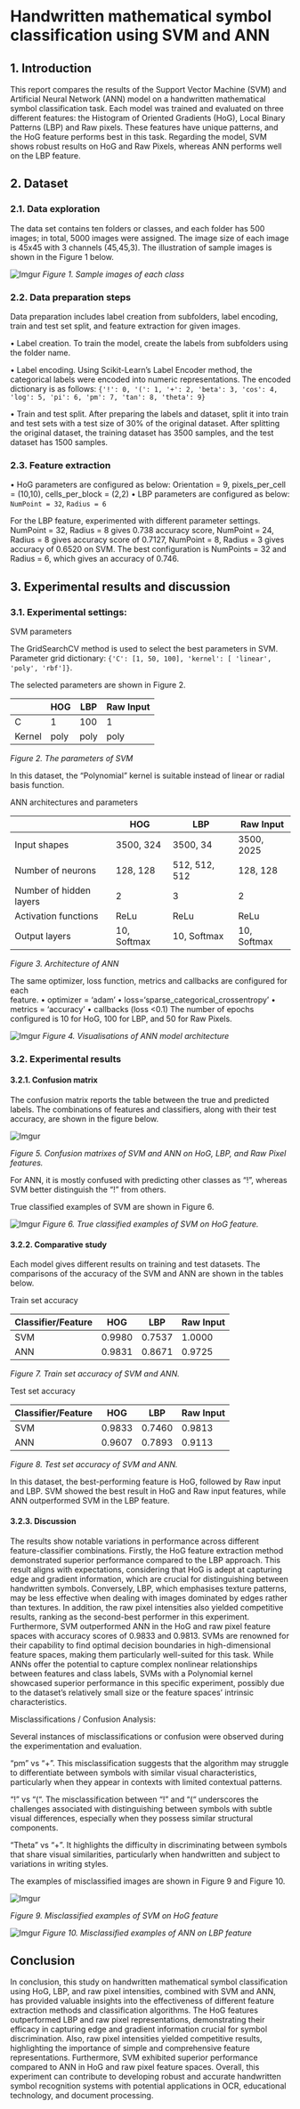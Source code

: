 # Handwritten mathematical symbol classification using SVM and ANN

## 1. Introduction

This report compares the results of the Support Vector Machine (SVM) and Artificial Neural Network (ANN) model on a handwritten mathematical symbol classification task. Each model was trained and evaluated on three different features: the Histogram of Oriented Gradients (HoG), Local Binary Patterns (LBP) and Raw pixels. These features have unique patterns, and the HoG feature performs best in this task. Regarding the model, SVM shows robust results on HoG and Raw Pixels, whereas ANN performs well on the LBP feature.

## 2. Dataset

### 2.1. Data exploration

The data set contains ten folders or classes, and each folder has 500 images; in total, 5000 images were assigned. The image size of each image is 45x45 with 3 channels (45,45,3). The illustration of sample images is shown in the Figure 1 below. 

![Imgur](https://imgur.com/TzQQFZU.png)
*Figure 1. Sample images of each class*


### 2.2. Data preparation steps

Data preparation includes label creation from subfolders, label encoding, train and test set split, and feature extraction for given images.

•	Label creation. To train the model, create the labels from subfolders using the folder name. 

•	Label encoding. Using Scikit-Learn’s Label Encoder method, the categorical labels were encoded into numeric representations. The encoded dictionary is as follows: 
`{'!': 0, '(': 1, '+': 2, 'beta': 3, 'cos': 4, 'log': 5, 'pi': 6, 'pm': 7, 'tan': 8, 'theta': 9}`

•	Train and test split. After preparing the labels and dataset, split it into train and test sets with a test size of 30% of the original dataset. After splitting the original dataset, the training dataset has 3500 samples, and the test dataset has 1500 samples. 

### 2.3. Feature extraction

•	HoG parameters are configured as below:
Orientation = 9, pixels_per_cell = (10,10), cells_per_block = (2,2)
•	LBP parameters are configured as below: 
`NumPoint = 32`, `Radius = 6`

For the LBP feature, experimented with different parameter settings. NumPoint = 32, Radius = 8 gives 0.738 accuracy score, NumPoint = 24, Radius = 8 gives accuracy score of 0.7127, NumPoint = 8, Radius = 3 gives accuracy of 0.6520 on SVM. The best configuration is NumPoints = 32 and Radius = 6, which gives an accuracy of 0.746.

## 3. Experimental results and discussion

### 3.1. Experimental settings: 

SVM parameters

The GridSearchCV method is used to select the best parameters in SVM. Parameter grid dictionary: `{'C': [1, 50, 100], 'kernel': [ 'linear', 'poly', 'rbf']}`.

The selected parameters are shown in Figure 2. 


|| HOG	| LBP	| Raw Input | 
---| ---- | ----|---|
|C	|1	| 100	| 1
|Kernel |	poly |	poly |	poly

*Figure 2. The parameters of SVM*

In this dataset, the “Polynomial” kernel is suitable instead of linear or radial basis function. 

ANN architectures and parameters

 ||   HOG	|LBP	| Raw Input|
 |--|----|---|---|
Input shapes|	3500, 324|	3500, 34|	3500, 2025
Number of neurons	|128, 128|	512, 512, 512|	128, 128
Number of hidden layers|	2	|3	|2|
Activation functions	|ReLu	|ReLu	|ReLu|
Output layers|	10, Softmax|	10, Softmax|	10, Softmax|

*Figure 3. Architecture of ANN*

The same optimizer, loss function, metrics and callbacks are configured for each   
feature. 
•	optimizer = ‘adam’
•	loss=‘sparse_categorical_crossentropy’
•	metrics = ‘accuracy’
•	callbacks (loss <0.1)
The number of epochs configured is 10 for HoG, 100 for LBP, and 50 for Raw Pixels. 


![Imgur](https://imgur.com/TYXfxqr.png)
*Figure 4. Visualisations of ANN model architecture*

### 3.2. Experimental results

#### 3.2.1. Confusion matrix
The confusion matrix reports the table between the true and predicted labels. The combinations of features and classifiers, along with their test accuracy, are shown in the figure below. 

![Imgur](https://imgur.com/CM5h6rB.png)

*Figure 5. Confusion matrixes of SVM and ANN on HoG, LBP, and Raw Pixel features.*

For ANN, it is mostly confused with predicting other classes as “!”, whereas SVM better distinguish the “!” from others. 

True classified examples of SVM are shown in Figure 6. 

![Imgur](https://imgur.com/jnz1IfT.png)
*Figure 6. True classified examples of SVM on HoG feature.*


#### 3.2.2. Comparative study 

Each model gives different results on training and test datasets. The comparisons of the accuracy of the SVM and ANN are shown in the tables below. 

Train set accuracy

|Classifier/Feature|	HOG	|LBP	|Raw Input|
|---|---|----|----|
SVM	|0.9980	|0.7537	| 1.0000
ANN	|0.9831	|0.8671	| 0.9725

*Figure 7. Train set accuracy of SVM and ANN.*

Test set accuracy

|Classifier/Feature	|HOG	|LBP	|Raw Input|
|--|---|---|---|
SVM	| 0.9833	| 0.7460 |	0.9813 |
ANN |	0.9607 |	0.7893 |	0.9113 |

*Figure 8. Test set accuracy of SVM and ANN.*

In this dataset, the best-performing feature is HoG, followed by Raw input and LBP. SVM showed the best result in HoG and Raw input features, while ANN outperformed SVM in the LBP feature. 


#### 3.2.3. Discussion

The results show notable variations in performance across different feature-classifier combinations.
Firstly, the HoG feature extraction method demonstrated superior performance compared to the LBP approach. This result aligns with expectations, considering that HoG is adept at capturing edge and gradient information, which are crucial for distinguishing between handwritten symbols. Conversely, LBP, which emphasises texture patterns, may be less effective when dealing with images dominated by edges rather than textures. In addition, the raw pixel intensities also yielded competitive results, ranking as the second-best performer in this experiment. 
Furthermore, SVM outperformed ANN in the HoG and raw pixel feature spaces with accuracy scores of 0.9833 and 0.9813. SVMs are renowned for their capability to find optimal decision boundaries in high-dimensional feature spaces, making them particularly well-suited for this task. While ANNs offer the potential to capture complex nonlinear relationships between features and class labels, SVMs with a Polynomial kernel showcased superior performance in this specific experiment, possibly due to the dataset’s relatively small size or the feature spaces’ intrinsic characteristics.

Misclassifications / Confusion Analysis:

Several instances of misclassifications or confusion were observed during the experimentation and evaluation. 

“pm” vs “+”. This misclassification suggests that the algorithm may struggle to differentiate between symbols with similar visual characteristics, particularly when they appear in contexts with limited contextual patterns.

“!” vs “(“. The misclassification between “!” and “(“ underscores the challenges associated with distinguishing between symbols with subtle visual differences, especially when they possess similar structural components.

“Theta” vs “+”. It highlights the difficulty in discriminating between symbols that share visual similarities, particularly when handwritten and subject to variations in writing styles. 

The examples of misclassified images are shown in Figure 9 and Figure 10. 

![Imgur](https://imgur.com/xXH2PTJ.png)

*Figure 9. Misclassified examples of SVM on HoG feature*


![Imgur](https://imgur.com/5Q4PWP5.png)
*Figure 10. Misclassified examples of ANN on LBP feature*

## Conclusion 

In conclusion, this study on handwritten mathematical symbol classification using HoG, LBP, and raw pixel intensities, combined with SVM and ANN, has provided valuable insights into the effectiveness of different feature extraction methods and classification algorithms. The HoG features outperformed LBP and raw pixel representations, demonstrating their efficacy in capturing edge and gradient information crucial for symbol discrimination. Also, raw pixel intensities yielded competitive results, highlighting the importance of simple and comprehensive feature representations. Furthermore, SVM exhibited superior performance compared to ANN in HoG and raw pixel feature spaces. Overall, this experiment can contribute to developing robust and accurate handwritten symbol recognition systems with potential applications in OCR, educational technology, and document processing.
